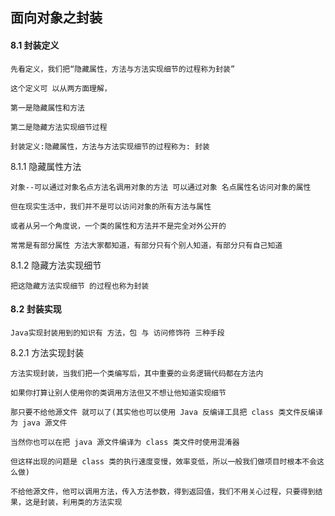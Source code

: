 ## 面向对象之封装

#### 8.1 封装定义

	先看定义，我们把“隐藏属性，方法与方法实现细节的过程称为封装” 
	
	这个定义可 以从两方面理解，
	
	第一是隐藏属性和方法
	
	第二是隐藏方法实现细节过程
	
	封装定义:隐藏属性，方法与方法实现细节的过程称为: 封装
	
8.1.1 隐藏属性方法
	
	对象--可以通过对象名点方法名调用对象的方法 可以通过对象 名点属性名访问对象的属性
	
	但在现实生活中，我们并不是可以访问对象的所有方法与属性
	
	或者从另一个角度说，一个类的属性和方法并不是完全对外公开的 
	
	常常是有部分属性 方法大家都知道，有部分只有个别人知道，有部分只有自己知道
	
8.1.2 隐藏方法实现细节

	把这隐藏方法实现细节 的过程也称为封装
	
#### 8.2 封装实现

	Java实现封装用到的知识有 方法，包 与 访问修饰符 三种手段
	
8.2.1 方法实现封装
	
	方法实现封装，当我们把一个类编写后，其中重要的业务逻辑代码都在方法内
	
	如果你打算让别人使用你的类调用方法但又不想让他知道实现细节
	
	那只要不给他源文件 就可以了(其实他也可以使用 Java 反编译工具把 class 类文件反编译为 java 源文件
		
	当然你也可以在把 java 源文件编译为 class 类文件时使用混淆器
	
	但这样出现的问题是 class 类的执行速度变慢，效率变低，所以一般我们做项目时根本不会这么做)
	
	不给他源文件，他可以调用方法，传入方法参数，得到返回值，我们不用关心过程，只要得到结果，这是封装，利用类的方法实现
	
	
	
	
	
	